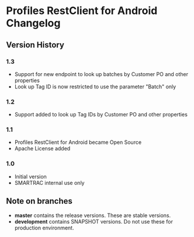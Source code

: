 # Profiles RestClient for Android Changelog

## Version History

### 1.3

 - Support for new endpoint to look up batches by Customer PO and other properties
 - Look up Tag ID is now restricted to use the parameter "Batch" only

### 1.2

 - Support added to look up Tag IDs by Customer PO and other properties

### 1.1

 - Profiles RestClient for Android became Open Source
 - Apache License added

### 1.0

 - Initial version
 - SMARTRAC internal use only

## Note on branches

 - **master** contains the release versions. These are stable versions.
 - **development** contains SNAPSHOT versions. Do not use these for production environment. 
